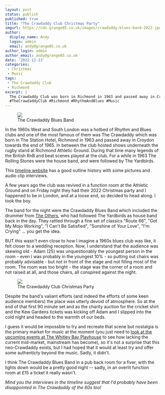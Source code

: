 ```yaml
---
layout: post
status: publish
published: true
title: "The Crawdaddy Club Christmas Party"
imgurl: https://cdn.grange85.co.uk/images/crawdaddy-blues-band-2022.jpg
author:
  display_name: Andy
  login: admin
  email: andy@grange85.co.uk
author_login: admin
author_email: andy@grange85.co.uk
date: '2022-12-13'
categories:
 - Christmas
 - Music
tags:
 - The Crawdaddy Club
 - Richmond
excerpt: |
  The Crawdaddy Club was born in Richmond in 1963 and passed away in Croydon towards the end of 1965. A few years ago the club was revived and on Friday night they had their 2022 Christmas party and I happened to be in London, and at a loose end, so decided to head along.
  #TheCrawdaddyClub #Richmond #RhythmAndBlues #Music
---
```


<figure class="aligncenter"><img src="https://cdn.grange85.co.uk/images/crawdaddy-blues-band-2022.jpg" class="img-responsive" /><figcaption>The Crawdaddy Blues Band</figcaption></figure>
In the 1960s West and South London was a hotbed of Rhythm and Blues clubs and one of the most famous of them was The Crawdaddy which was born in The Station Hotel, Richmond in 1963 and passed away in Croydon towards the end of 1965. In between the club hosted shows underneath the rugby stand at Richmond Athletic Ground. During that time many legends of the British RnB and beat scenes played at the club. For a while in 1963 The Rolling Stones were the house band, and were followed by The Yardbirds.

This [timeline website](http://www.tiki-toki.com/timeline/entry/484931/Crawdaddy-Rhythm-and-Blues-Club/#) has a good outline history with some pictures and audio clip interviews.

A few years ago the club was revived in a function room at the Athletic Ground and on Friday night they had their 2022 Christmas party and I happened to be in London, and at a loose end, so decided to head along. I took the boy.

The band for the night were the Crawdaddy Blues Band which included the drummer from [The Others](https://www.youtube.com/watch?v=_CBWWrGXSjI), who had followed The Yardbirds as house band back in the day. They rattled through a fine set of classics "Route 66", "Got My Mojo Working", "I Can't Be Satisfied", "Sunshine of Your Love", "I'm Crying" ... you get the idea.

BUT this wasn't even close to how I imagine a 1960s blues club was like, it felt closer to a wedding reception. Now, I understand that the audience was skewing old - Adam (25) was unquestionably the youngest person in the room - even I was probably in the youngest 10% - so putting out chairs was probably advisable - but not in front of the stage and not filling most of the room. The room was too bright - the stage was the corner of a room and not raised at all, and those chairs, all conspired against the night.

<figure class="aligncenter"><img src="https://cdn.grange85.co.uk/images/crawdaddy-blues-club-2022.jpg" class="img-responsive" /><figcaption>The Crawdaddy Club Christmas Party</figcaption></figure>
Despite the band's valiant efforts (and indeed the efforts of some keen audience members) the place was utterly devoid of atmosphere. So at the end of that first 90 minute set and as the charity auction for the cricket shirt and the Kew Gardens tickets was kicking off Adam and I slipped into the cold night and headed to the warmth of our beds.

I guess it would be impossble to try and recreate that scene but nostalgia is the primary market for music at the moment (you just need to [look at the upcoming events at The Whitley Bay Playhouse](https://www.playhousewhitleybay.co.uk/events/) to see how lacking the current mid-market, mainstream has become), so it's not a surprise that this neo-Crawdaddy exists, but I had hoped that it would at least try and offer some authenticty beyond the music. Sadly, it didn't.

I think The Crawdaddy Blues Band in a pub back room for a fiver, with the lights down would be a pretty good night -- sadly, in an overlit function room at £15 a ticket it really wasn't. 

_Mind you the interviews in the timeline suggest that I'd probably have been disappointed in The Crawdaddy of the 60s too!_
